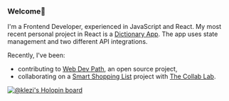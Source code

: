 ### Welcome👋
 I'm a Frontend Developer, experienced in JavaScript and React. My most recent personal project in React is a <a href="https://github.com/klezi10/react-my-dictionary-app">Dictionary App</a>. The app uses state management and two different API integrations.
 
 Recently, I've been: 
 - contributing to <a href="https://github.com/Web-Dev-Path">Web Dev Path</a>, an open source project,
 - collaborating on a <a href="https://github.com/the-collab-lab/tcl-50-smart-shopping-list">Smart Shopping List</a> project with <a href="https://the-collab-lab.codes/"> The Collab Lab</a>.
 

[![@klezi's Holopin board](https://holopin.io/api/user/board?user=klezi)](https://holopin.io/@klezi)
